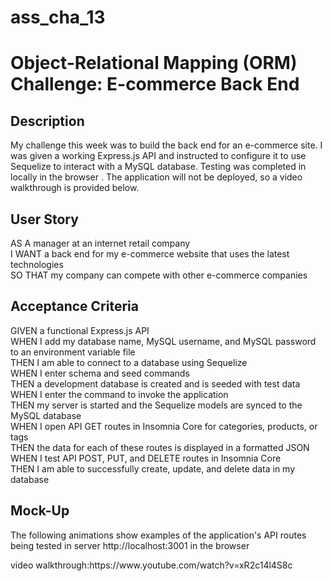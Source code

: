 # ass_cha_13
<h1>Object-Relational Mapping (ORM) Challenge: E-commerce Back End</>
  <h2>Description</h2>
  <p>My challenge this week was to build the back end for an e-commerce site. I was given a working Express.js API and instructed to configure it to use Sequelize to interact with a MySQL database. Testing was completed in locally in the browser . The application will not be deployed, so a video walkthrough is provided below.</p>
<h2>User Story</h2>
<p> AS A manager at an internet retail company<br/>
I WANT a back end for my e-commerce website that uses the latest technologies<br>
SO THAT my company can compete with other e-commerce companies</p>
<h2>Acceptance Criteria</h2>
<p> GIVEN a functional Express.js API<br/>
WHEN I add my database name, MySQL username, and MySQL password to an environment variable file<br/>
THEN I am able to connect to a database using Sequelize<br/>
WHEN I enter schema and seed commands<br/>
THEN a development database is created and is seeded with test data<br/>
WHEN I enter the command to invoke the application<br/>
THEN my server is started and the Sequelize models are synced to the MySQL database<br/>
WHEN I open API GET routes in Insomnia Core for categories, products, or tags<br/>
THEN the data for each of these routes is displayed in a formatted JSON<br/>
WHEN I test API POST, PUT, and DELETE routes in Insomnia Core<br/>
THEN I am able to successfully create, update, and delete data in my database</p>
<h2>Mock-Up</h2>
<p>The following animations show examples of the application's API routes<br/>
  being tested in server http://localhost:3001 in the browser </p> 
  video walkthrough:https://www.youtube.com/watch?v=xR2c14l4S8c

